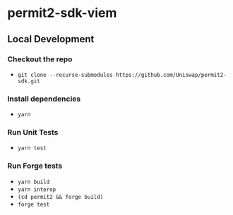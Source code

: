 # permit2-sdk-viem

## Local Development

### Checkout the repo
- `git clone --recurse-submodules https://github.com/Uniswap/permit2-sdk.git`

### Install dependencies
- `yarn`

### Run Unit Tests
- `yarn test`

### Run Forge tests
- `yarn build`
- `yarn interop`
- `(cd permit2 && forge build)`
- `forge test`
